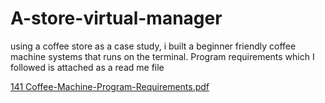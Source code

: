 # A-store-virtual-manager
using a coffee store as a case study, i built a  beginner friendly coffee machine systems that runs on the terminal. Program requirements which I followed is attached as a read me file

[141 Coffee-Machine-Program-Requirements.pdf](https://github.com/Asohfaustina/A-store-virtual-manager/files/14720063/141.Coffee-Machine-Program-Requirements.pdf)
